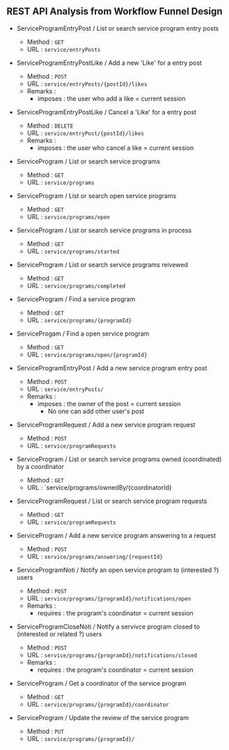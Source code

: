 ## REST API Analysis from Workflow Funnel Design

* ServiceProgramEntryPost / List or search service program entry posts
    * Method : `GET`
    * URL : `service/entryPosts`
    
* ServiceProgramEntryPostLike / Add a new 'Like' for a entry post
    * Method : `POST`
    * URL : `service/entryPosts/{postId}/likes`
    * Remarks :
        * imposes : the user who add a like = current session

* ServiceProgramEntryPostLike / Cancel a 'Like' for a entry post
    * Method : `DELETE`
    * URL : `service/entryPost/{postId}/likes`
    * Remarks :
        * imposes : the user who cancel a like = current session
        
* ServiceProgram / List or search service programs 
    * Method : `GET`
    * URL : `service/programs`

* ServiceProgram / List or search open service programs
    * Method : `GET`
    * URL : `service/programs/open`

* ServiceProgram / List or search service programs in process
    * Method : `GET`
    * URL : `service/programs/started`
    
* ServiceProgram / List or search service programs reivewed
    * Method : `GET`
    * URL : `service/programs/completed`

* ServiceProgram / Find a service program
    * Method : `GET`
    * URL : `service/programs/{programId}`
    
* ServiceProgam / Find a open service program
    * Method : `GET`
    * URL : `service/programs/open/{programId}`

* ServiceProgramEntryPost / Add a new service program entry post
    * Method : `POST`
    * URL : `service/entryPosts/`
    * Remarks :
        * imposes : the owner of the post = current session
            * No one can add other user's post

* ServiceProgramRequest / Add a new service program request
    * Method : `POST`
    * URL : `service/programRequests`
    
* ServiceProgram / List or search service programs owned (coordinated) by a coordinator
    * Method : `GET`
    * URL : `service/programs/ownedBy/{coordinatorId}

* ServiceProgramRequest / List or search service program requests
    * Method : `GET`
    * URL : `service/programRequests`

* ServiceProgram / Add a new service program answering to a request
    * Method : `POST`
    * URL : `service/programs/answering/{requestId}`
    
* ServiceProgramNoti / Notify an open service program to (interested ?) users
    * Method : `POST`
    * URL : `service/programs/{programId}/notifications/open`
    * Remarks :
        * requires : the program's coordinator = current session
    
* ServiceProgramCloseNoti / Notify a servivce program closed to (interested or related ?) users
    * Method : `POST`
    * URL : `service/programs/{programId}/notifications/closed`
    * Remarks : 
        * requires : the program's coordinator = current session
        
* ServiceProgram / Get a coordinator of the service program
    * Method : `GET`
    * URL : `service/programs/{programId}/coordinator`

* ServiceProgram / Update the review of the service program
    * Method : `PUT`
    * URL : `service/programs/{programId}/`

    

    
    